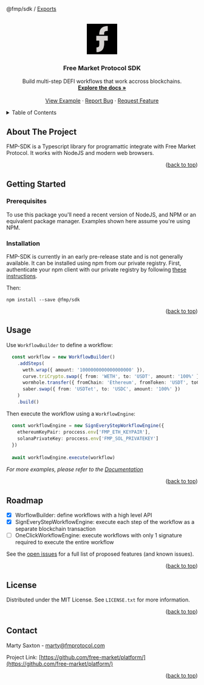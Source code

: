 @fmp/sdk / [Exports](../modules.md)

<a name="readme-top"></a>

<br />
<div align="center">
  <a href="https://github.com/free-market">
    <img src="images/logo.png" alt="Logo" width="80" height="80">
  </a>

<h3 align="center">Free Market Protocol SDK</h3>

  <p align="center">
    Build multi-step DEFI workflows that work accross blockchains.
    <br />
    <a href="https://github.com/free-market/platform/blob/main/sdk/docs/README.md"><strong>Explore the docs »</strong></a>
    <br />
    <br />
    <a href="https://github.com/free-market/platform/blob/main/sdk/docs/example.md">View Example</a>
    ·
    <a href="https://github.com/free-market/platform/issues">Report Bug</a>
    ·
    <a href="https://github.com/free-market/platform/issues">Request Feature</a>
  </p>
</div>

<details>
  <summary>Table of Contents</summary>
  <ol>
    <li>
      <a href="#about-the-project">About The Project</a>
    </li>
    <li>
      <a href="#getting-started">Getting Started</a>
      <ul>
        <li><a href="#prerequisites">Prerequisites</a></li>
        <li><a href="#installation">Installation</a></li>
      </ul>
    </li>
    <li><a href="#usage">Usage</a></li>
    <li><a href="#roadmap">Roadmap</a></li>
    <li><a href="#license">License</a></li>
    <li><a href="#contact">Contact</a></li>
  </ol>
</details>

<!-- ABOUT THE PROJECT -->

## About The Project

FMP-SDK is a Typescript library for programattic integrate with Free Market Protocol. It works with NodeJS and modern web browsers.

<p align="right">(<a href="#readme-top">back to top</a>)</p>

## Getting Started

### Prerequisites

To use this package you'll need a recent version of NodeJS, and NPM or an equivalent package manager.  Examples shown here assume you're using NPM.
### Installation

FMP-SDK is currently in an early pre-release state and is not generally available. It can be installed using npm from our private registry. First, authenticate your npm client with our private registry by following [these instructions](https://docs.github.com/en/packages/working-with-a-github-packages-registry/working-with-the-npm-registry).

Then:

```
npm install --save @fmp/sdk
```

<p align="right">(<a href="#readme-top">back to top</a>)</p>

## Usage

Use `WorkflowBuilder` to define a workflow:

```TypeScript
  const workflow = new WorkflowBuilder()
    .addSteps(
      weth.wrap({ amount: '1000000000000000000' }),
      curve.triCrypto.swap({ from: 'WETH', to: 'USDT', amount: '100%' }),
      wormhole.transfer({ fromChain: 'Ethereum', fromToken: 'USDT', toChain: 'Solana', amount: '100%' }),
      saber.swap({ from: 'USDTet', to: 'USDC', amount: '100%' })
    )
    .build()
```

Then execute the workflow using a `WorkflowEngine`:

```TypeScript
  const workflowEngine = new SignEveryStepWorkflowEngine({
    ethereumKeyPair: proccess.env['FMP_ETH_KEYPAIR'],
    solanaPrivateKey: proccess.env['FMP_SOL_PRIVATEKEY']
  })

  await workflowEngine.execute(workflow)

```

_For more examples, please refer to the [Documentation](https://github.com/free-market/platform/blob/main/sdk/docs/README.md)_

<p align="right">(<a href="#readme-top">back to top</a>)</p>

## Roadmap

- [x] WorflowBuilder: define workflows with a high level API
- [x] SignEveryStepWorkflowEngine: execute each step of the workflow as a separate blockchain transaction
- [ ] OneClickWorkflowEngine: execute workflows with only 1 signature required to execute the entire workflow

See the [open issues](https://github.com/free-market/platform/issues) for a full list of proposed features (and known issues).

<p align="right">(<a href="#readme-top">back to top</a>)</p>

## License

Distributed under the MIT License. See `LICENSE.txt` for more information.

<p align="right">(<a href="#readme-top">back to top</a>)</p>

## Contact

Marty Saxton - marty@fmprotocol.com

Project Link: [https://github.com/free-market/platform/](https://github.com/free-market/platform/)

<p align="right">(<a href="#readme-top">back to top</a>)</p>
